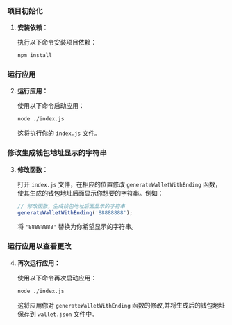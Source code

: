 ### 项目初始化

1. **安装依赖：**

   执行以下命令安装项目依赖：

   ```bash
   npm install
   ```

### 运行应用

2. **运行应用：**

   使用以下命令启动应用：

   ```bash
   node ./index.js
   ```

   这将执行你的 `index.js` 文件。

### 修改生成钱包地址显示的字符串

3. **修改函数：**

   打开 `index.js` 文件，在相应的位置修改 `generateWalletWithEnding` 函数，使其生成的钱包地址后面显示你想要的字符串。例如：

   ```javascript
   // 修改函数，生成钱包地址后面显示的字符串
   generateWalletWithEnding('88888888');
   ```

   将 `'88888888'` 替换为你希望显示的字符串。

### 运行应用以查看更改

4. **再次运行应用：**

   使用以下命令再次启动应用：

   ```bash
   node ./index.js
   ```

   这将应用你对 `generateWalletWithEnding` 函数的修改,并将生成后的钱包地址保存到 `wallet.json` 文件中。
